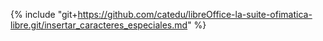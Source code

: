 {% include "git+https://github.com/catedu/libreOffice-la-suite-ofimatica-libre.git/insertar_caracteres_especiales.md" %}